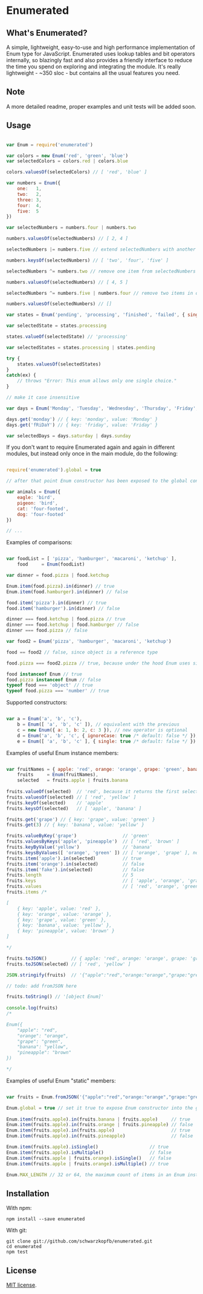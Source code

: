 # Enumerated

## What's Enumerated?

A simple, lightweight, easy-to-use and high performance implementation of Enum type for JavaScript. 
Enumerated uses lookup tables and bit operators internally, so blazingly fast and also provides a friendly interface to reduce the time you spend on exploring and integrating the module. 
It's really lightweight - ~350 sloc - but contains all the usual features you need. 

## Note

A more detailed readme, proper examples and unit tests will be added soon.

## Usage

```js

var Enum = require('enumerated')

var colors = new Enum('red', 'green', 'blue')
var selectedColors = colors.red | colors.blue

colors.valuesOf(selectedColors) // [ 'red', 'blue' ]

var numbers = Enum({
    one:   1,
    two:   2,
    three: 3,
    four:  4,
    five:  5
})

var selectedNumbers = numbers.four | numbers.two

numbers.valuesOf(selectedNumbers) // [ 2, 4 ]

selectedNumbers |= numbers.five // extend selectedNumbers with another value

numbers.keysOf(selectedNumbers) // [ 'two', 'four', 'five' ]

selectedNumbers ^= numbers.two // remove one item from selectedNumbers

numbers.valuesOf(selectedNumbers) // [ 4, 5 ]

selectedNumbers ^= numbers.five | numbers.four // remove two items in one step

numbers.valuesOf(selectedNumbers) // []

var states = Enum('pending', 'processing', 'finished', 'failed', { single: true })

var selectedState = states.processing

states.valueOf(selectedState) // 'processing'

var selectedStates = states.processing | states.pending

try {
    states.valuesOf(selectedStates)
}
catch(ex) {
    // throws "Error: This enum allows only one single choice."
}

// make it case insensitive

var days = Enum('Monday', 'Tuesday', 'Wednesday', 'Thursday', 'Friday', 'Saturday', 'Sunday', { ignoreCase: true })

days.get('monday') // { key: 'monday', value: 'Monday' }
days.get('fRiDaY') // { key: 'friday', value: 'Friday' }

var selectedDays = days.saturday | days.sunday

```

If you don't want to require Enumerated again and again in different modules, but instead only once in the main module, do the following:

```js

require('enumerated').global = true

// after that point Enum constructor has been exposed to the global context, so feel free to use it anywhere

var animals = Enum({
    eagle: 'bird',
    pigeon: 'bird',
    cat: 'four-footed',
    dog: 'four-footed'
})

// ...

```

Examples of comparisons:
 
```js

var foodList = [ 'pizza', 'hamburger', 'macaroni', 'ketchup' ],
    food     = Enum(foodList)

var dinner = food.pizza | food.ketchup

Enum.item(food.pizza).in(dinner) // true
Enum.item(food.hamburger).in(dinner) // false

food.item('pizza').in(dinner) // true
food.item('hamburger').in(dinner) // false

dinner === food.ketchup | food.pizza // true
dinner === food.ketchup | food.hamburger // false
dinner === food.pizza // false

var food2 = Enum('pizza', 'hamburger', 'macaroni', 'ketchup')

food == food2 // false, since object is a reference type

food.pizza === food2.pizza // true, because under the hood Enum uses simple integers to mark items

food instanceof Enum // true
food.pizza instanceof Enum // false
typeof food === 'object' // true
typeof food.pizza === 'number' // true

```

Supported constructors:

```js

var a = Enum('a', 'b', 'c'),
    b = Enum([ 'a', 'b', 'c' ]), // equivalent with the previous
    c = new Enum({ a: 1, b: 2, c: 3 }), // new operator is optional 
    d = Enum('a', 'b', 'c', { ignoreCase: true /* default: false */ }), // you can pass an object containing the desired options as the last argument
    e = Enum([ 'a', 'b', 'c' ], { single: true /* default: false */ }) // usually the second argument will be the last :)

```

Examples of useful Enum instance members:

```js

var fruitNames = { apple: 'red', orange: 'orange', grape: 'green', banana: 'yellow', pineapple: 'brown' },
    fruits     = Enum(fruitNames),
    selected   = fruits.apple | fruits.banana
     
fruits.valueOf(selected)  // 'red', because it returns the first selected item
fruits.valuesOf(selected) // [ 'red', 'yellow' ]
fruits.keyOf(selected)    // 'apple'
fruits.keysOf(selected)   // [ 'apple', 'banana' ]

fruits.get('grape') // { key: 'grape', value: 'green' }
fruits.get(3) // { key: 'banana', value: 'yellow' }

fruits.valueByKey('grape')                 // 'green'
fruits.valuesByKeys('apple', 'pineapple')  // [ 'red', 'brown' ]
fruits.keyByValue('yellow')                // 'banana'
fruits.keysByValues([ 'orange', 'green' ]) // [ 'orange', 'grape' ], note that you also can pass an array as well to all the member functions expecting multiple parameters
fruits.item('apple').in(selected)          // true
fruits.item('orange').in(selected)         // false
fruits.item('fake').in(selected)           // false
fruits.length                              // 5
fruits.keys                                // [ 'apple', 'orange', 'grape', 'banana', 'pineapple' ]
fruits.values                              // [ 'red', 'orange', 'green', 'yellow', 'brown' ]
fruits.items /*

[
    { key: 'apple', value: 'red' },
    { key: 'orange', value: 'orange' },
    { key: 'grape', value: 'green' },
    { key: 'banana', value: 'yellow' },
    { key: 'pineapple', value: 'brown' }
]

*/

fruits.toJSON()         // { apple: 'red', orange: 'orange', grape: 'green', banana: 'yellow', pineapple: 'brown' }
fruits.toJSON(selected) // [ 'red', 'yellow' ]

JSON.stringify(fruits)  // '{"apple":"red","orange:"orange","grape:"green",banana:"yellow","pineapple":"brown"}'

// todo: add fromJSON here

fruits.toString() // '[object Enum]'
  
console.log(fruits)
/*

Enum({
    "apple": "red",
    "orange": "orange",
    "grape": "green",
    "banana": "yellow",
    "pineapple": "brown"
})

*/

```

Examples of useful Enum "static" members:

```js

var fruits = Enum.fromJSON('{"apple":"red","orange:"orange","grape:"green",banana:"yellow","pineapple":"brown"}')

Enum.global = true // set it true to expose Enum constructor into the global context
 
Enum.item(fruits.apple).in(fruits.banana | fruits.apple)     // true
Enum.item(fruits.apple).in(fruits.orange | fruits.pineapple) // false
Enum.item(fruits.apple).in(fruits.apple)                     // true
Enum.item(fruits.apple).in(fruits.pineapple)                 // false

Enum.item(fruits.apple).isSingle()                   // true
Enum.item(fruits.apple).isMultiple()                 // false
Enum.item(fruits.apple | fruits.orange).isSingle()   // false
Enum.item(fruits.apple | fruits.orange).isMultiple() // true

Enum.MAX_LENGTH // 32 or 64, the maximum count of items in an Enum instance. depends on the integer size of the system

```


## Installation

With npm:

    npm install --save enumerated
    
With git:
    
    git clone git://github.com/schwarzkopfb/enumerated.git
    cd enumerated
    npm test

## License

[MIT license](https://github.com/schwarzkopfb/enumerated/blob/master/LICENSE).